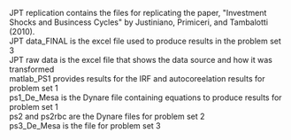 JPT replication contains the files for replicating the paper, "Investment Shocks and Busincess Cycles" by Justiniano, Primiceri, and Tambalotti (2010). \
JPT data_FINAL is the excel file used to produce results in the problem set 3 \
JPT raw data is the excel file that shows the data source and how it was transformed \
matlab_PS1 provides results for the IRF and autocoreelation results for problem set 1 \
ps1_De_Mesa is the Dynare file containing equations to produce results for problem set 1 \
ps2 and ps2rbc are the Dynare files for problem set 2 \
ps3_De_Mesa is the file for problem set 3
